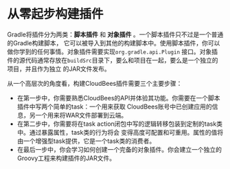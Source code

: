 从零起步构建插件
=======================
Gradle将插件分为两类：**脚本插件** 和 **对象插件** 。一个脚本插件只不过是一个普通的Gradle构建脚本，
它可以被导入到其他的构建脚本中。使用脚本插件，你可以做你学到的任何事情。对象插件需要实现`org.gradle.api.Plugin`
接口。对象插件的源代码通常存放在`buildSrc`目录下，要么和项目在一起，要么是一个独立的项目，并且作为独立
的JAR文件发布。

从一个高层次的角度看，构建CloudBees插件需要三个主要步骤：
+ 在第一步中，你需要熟悉CloudBees的API并体验其功能。你需要在一个脚本插件中写两个简单的task：一个用来获取
CloudBees账号中已创建应用的信息，另一个用来将WAR文件部署到云端。
+ 在第二步中，你需要将在task action闭包中写的逻辑转移包装到定制的task类中。通过暴露属性，task类的行为将会
变得高度可配置和可重用。属性的值将由一个增强型task提供，它是一个task类的消费者。
+ 在最后一步中，你会学习如何创建一个完备的对象插件。你会建立一个独立的Groovy工程来构建插件的JAR文件。
